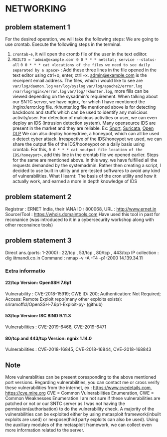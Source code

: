 # NETWORKING

## problem statement 1
For the desired operation, we will take the following steps:
We are going to use crontab. Execute the followiing steps in the terminal.
1. `crontab-e`, it will open the crontb file of the user in the text ediitor.
2. `MAILTO = 'admin@example.com'` `0 0 * * * netstat; service --status-all` `0 0 * * * cat <locations of the files we need to see daily separated by a space>` : Add these three lines in the file opened in the text editor using ctrl+o, enter, ctrll+x. admin@example.com is the receipent email address. The files, which i would like to see are `var/log/daemon.log` `var/log/syslog` `var/log/apache2/error.log` `/var/log/nginx/error.log` `var/log/rkhunter.log`, more fills can be viewed depending on the sysadmin's requirement. When talking about our SNTC server, we have nginx, for which I have mentioned the /nginx/error.log file.
rkhunter.log file mentioned above is for detecting backdoors and stuffs which can be used to identify any malicious activity/user.
For detection of malicious activities or user, we can even deploy an IDS (intrusion detection system). Many opensource IDS are present in the market and they are reliable. Ex: [Snort](https://www.snort.org/), [Suricata](https://suricata-ids.org/), [Open DLP](https://code.google.com/archive/p/opendlp/)
We can also deploy honeydrive, a honeypot, which can all be used o detect cyber attack.
Irrespective of the IDS/honeypot we used, we can share the output file of the IDS/hooneypot on a daily basis using crontab. For this, `0 0 * * * cat <output file location of the IDS/honeypot>`, add this line in the crontab file we opened earlier. Steps for the same are mentioned above.
In this way, we have fulfilled all the requests demanded by the systemadmin.
Rather then creating a script, I decided to use built in utility and pre-tested softwares to avoid any kind of vulnerabilities.
What I learnt: The basis of the cron utility and how it actually work, and earned a more in depth knowledge of IDS

## problem statement 2
Registrar : ERNET India, their IANA ID : 800068, URL : http://www.ernet.in
Source/Tool : https://whois.domaintools.com
Have used this tool in past for reconanice (was introduced to it in a cybersecurity workshop along with other reconaince tools)

## problem statement 3
Direct ans.(ports: 1-2000) : 22/tcp , 53/tcp , 80/tcp , 443/tcp
IP collection : dig iitmandi.co.in
Command : nmap -v -A -T4 -p1-2000 14.139.34.11

### Extra informatio
#### 22/tcp Version: OpenSSH 7.6p1
Vulnerability : CVE-2018-15919; CWE ID: 200; Authentication: Not Required; Access: Remote
Exploit repo(many other exploits exists): sriramoffcl/OpenSSH-7.6p1-Exploit-py- (github)

#### 53/tcp Version: ISC BIND 9.11.3
Vulnerabilities : CVE-2019-6468, CVE-2019-6471

#### 80/tcp and 443/tcp Version: ngnix 1.14.0
Vulnerabilities : CVE-2018-16845, CVE-2018-16844, CVE-2018-168843

## Note
More vulnerablities can be present coresponding to the above mentioned port versions.
Regarding vulnerabilities, you can contact me or cross verify these vulnerabilities from the internet, ex.: https://www.cvedetails.com, https://cve.mire.org
CVE = Common Vulnerabilities Enumeration, CWE = Common Weaknesses Enumeration
I am not sure if these vulnerabilities are patched or not or our SNTC server as I was not having the permission(authorisation) to do the vulnerability check.
A majority of the vulnerabilities can be exploited either by using metasploit framework(inbuilt exploits are used) or nexpose(third party exploits can also be used).
Using the auxiliary modules of the metasploit framework, we can collect even more information related to the server.